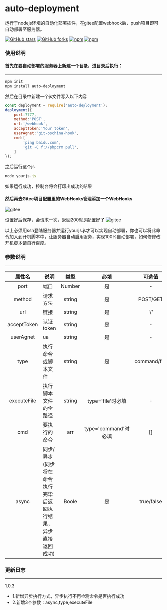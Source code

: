 # auto-deployment
运行于nodejs环境的自动化部署插件，在gitee配置webhook后，push项目即可自动部署至服务器。

[![GitHub stars](https://img.shields.io/github/stars/acccccccb/auto-deployment?style=for-the-badge)](https://github.com/acccccccb/auto-deployment/stargazers)
[![GitHub forks](https://img.shields.io/github/forks/acccccccb/auto-deployment?style=for-the-badge)](https://github.com/acccccccb/auto-deployment/network)
[![npm](https://img.shields.io/npm/v/auto-deployment?style=for-the-badge)](https://www.npmjs.com/package/auto-deployment)
[![npm](https://img.shields.io/npm/dt/auto-deployment?style=for-the-badge)](https://www.npmjs.com/package/auto-deployment)

### 使用说明

#### 首先在要自动部署的服务器上新建一个目录，进目录后执行：
----
```bash
npm init
npm install auto-deployment
```
然后在目录中新建一个js文件写入以下内容

```javascript
const deployment = require('auto-deployment');
deployment({
    port:7777,
    method:'POST',
    url:'/webhook',
    acceptToken:'Your token',
    userAgnet:"git-oschina-hook",
    cmd:[
        'ping baidu.com',
        'git -C f://phpcrm pull',
    ]
});
```
之后运行这个js
```javascript
node yourjs.js
```
如果运行成功，控制台将会打印出成功的结果

#### 然后再去Gitee项目配置里的WebHooks管理添加一个WebHooks

![gitee](https://ihtmlcss.oss-cn-chengdu.aliyuncs.com/2020/05/1.png)

设置好后保存，会请求一次，返回200就是配置好了
![gitee](https://ihtmlcss.oss-cn-chengdu.aliyuncs.com/2020/05/2.png)


以上必须用ssh登陆服务器并运行yourjs.js才可以实现自动部署，你也可以将此命令加入到开机脚本中，让服务器自动启用服务，实现100%自动部署，如何修修改开机脚本请自行百度。

### 参数说明

----

| 属性名 | 说明 | 类型  | 必填 | 可选值 |
|:----:|----|:----:|:----:|:----:|
|port|端口|Number|是|-
|method|请求方法|string|是|POST/GET
|url|链接|string|是|'/'
|acceptToken|认证token|string|是|-
|userAgnet|ua|string|是|-
|type|执行命令或脚本文件|string|是|command/file
|executeFile|执行脚本文件的全路径|string|type='file'时必填|-
|cmd|要执行的命令|arr|type='command'时必填|[]
|async|同步/异步(同步将在命令执行完毕后返回执行结果，异步直接返回成功)|Boole|是|true/false

### 更新日志

----

1.0.3

- 1.新增异步执行方式，异步执行不再检测命令是否执行成功
- 2.新增3个参数：async,type,executeFile
